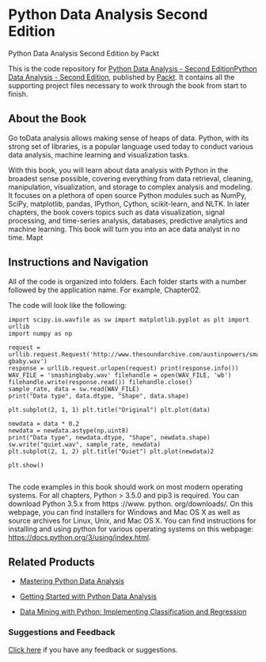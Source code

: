 # Python Data Analysis Second Edition
Python Data Analysis Second Edition by Packt

This is the code repository for [Python Data Analysis - Second EditionPython Data Analysis - Second Edition](https://www.packtpub.com/big-data-and-business-intelligence/python-data-analysis-second-edition?utm_source=github&utm_medium=repository&utm_campaign=9781787127487), published by [Packt](https://www.packtpub.com/?utm_source=github). It contains all the supporting project files necessary to work through the book from start to finish.
## About the Book
Go toData analysis allows making sense of heaps of data. Python, with its strong set of libraries, is a popular language used today to conduct various data analysis, machine learning and visualization tasks.

With this book, you will learn about data analysis with Python in the broadest sense possible, covering everything from data retrieval, cleaning, manipulation, visualization, and storage to complex analysis and modeling. It focuses on a plethora of open source Python modules such as NumPy, SciPy, matplotlib, pandas, IPython, Cython, scikit-learn, and NLTK. In later chapters, the book covers topics such as data visualization, signal processing, and time-series analysis, databases, predictive analytics and machine learning. This book will turn you into an ace data analyst in no time. Mapt
## Instructions and Navigation
All of the code is organized into folders. Each folder starts with a number followed by the application name. For example, Chapter02.



The code will look like the following:
```
import scipy.io.wavfile as sw import matplotlib.pyplot as plt import urllib
import numpy as np

request = urllib.request.Request('http://www.thesoundarchive.com/austinpowers/smashin gbaby.wav')
response = urllib.request.urlopen(request) print(response.info())
WAV_FILE = 'smashingbaby.wav' filehandle = open(WAV_FILE, 'wb') filehandle.write(response.read()) filehandle.close()
sample_rate, data = sw.read(WAV_FILE)
print("Data type", data.dtype, "Shape", data.shape)

plt.subplot(2, 1, 1) plt.title("Original") plt.plot(data)

newdata = data * 0.2
newdata = newdata.astype(np.uint8)
print("Data type", newdata.dtype, "Shape", newdata.shape) sw.write("quiet.wav", sample_rate, newdata)
plt.subplot(2, 1, 2) plt.title("Quiet") plt.plot(newdata)2

plt.show()
 

```

The code examples in this book should work on most modern operating systems. For all
chapters, Python > 3.5.0 and pip3 is required. You can download Python 3.5.x from https
://www. python. org/downloads/. On this webpage, you can find installers for Windows
and Mac OS X as well as source archives for Linux, Unix, and Mac OS X. You can find
instructions for installing and using python for various operating systems on this webpage:
https://docs.python.org/3/using/index.html. 

## Related Products
* [Mastering Python Data Analysis](https://www.packtpub.com/big-data-and-business-intelligence/mastering-python-data-analysis?utm_source=github&utm_medium=repository&utm_campaign=9781783553297)

* [Getting Started with Python Data Analysis](https://www.packtpub.com/big-data-and-business-intelligence/getting-started-python-data-analysis?utm_source=github&utm_medium=repository&utm_campaign=9781785285110)

* [Data Mining with Python: Implementing Classification and Regression](https://www.packtpub.com/big-data-and-business-intelligence/data-mining-python-implementing-classification-and-regression?utm_source=github&utm_medium=repository&utm_campaign=9781785885716)

### Suggestions and Feedback
[Click here](https://docs.google.com/forms/d/e/1FAIpQLSe5qwunkGf6PUvzPirPDtuy1Du5Rlzew23UBp2S-P3wB-GcwQ/viewform) if you have any feedback or suggestions.
